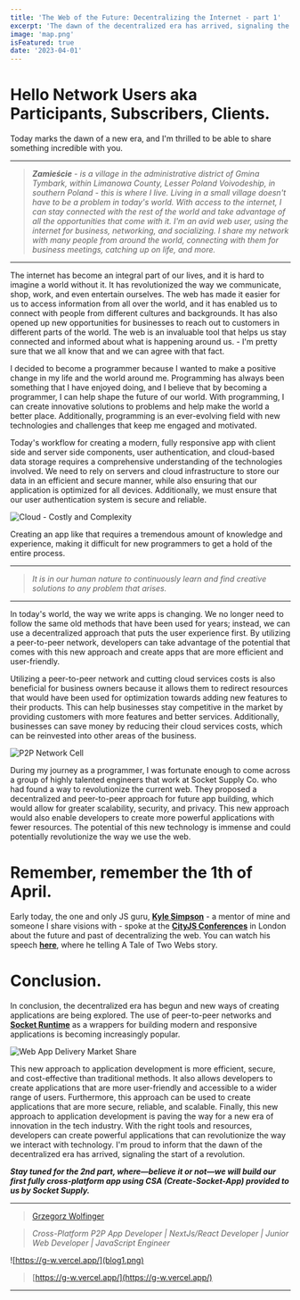 ```yaml
---
title: 'The Web of the Future: Decentralizing the Internet - part 1'
excerpt: 'The dawn of the decentralized era has arrived, signaling the start of a revolution.'
image: 'map.png'
isFeatured: true
date: '2023-04-01'
---
```


# Hello Network Users aka Participants, Subscribers, Clients.

Today marks the dawn of a new era, and I'm thrilled to be able to share something incredible with you.

---

> _**Zamieście** - is a village in the administrative district of Gmina Tymbark, within Limanowa County, Lesser Poland Voivodeship, in southern Poland - this is where I live.
> Living in a small village doesn't have to be a problem in today's world. With access to the internet, I can stay connected with the rest of the world and take advantage of all the opportunities that come with it. I'm an avid web user, using the internet for business, networking, and socializing. I share my network with many people from around the world, connecting with them for business meetings, catching up on life, and more._

---

The internet has become an integral part of our lives, and it is hard to imagine a world without it. It has revolutionized the way we communicate, shop, work, and even entertain ourselves. The web has made it easier for us to access information from all over the world, and it has enabled us to connect with people from different cultures and backgrounds. It has also opened up new opportunities for businesses to reach out to customers in different parts of the world. The web is an invaluable tool that helps us stay connected and informed about what is happening around us. - I'm pretty sure that we all know that and we can agree with that fact.

I decided to become a programmer because I wanted to make a positive change in my life and the world around me. Programming has always been something that I have enjoyed doing, and I believe that by becoming a programmer, I can help shape the future of our world. With programming, I can create innovative solutions to problems and help make the world a better place. Additionally, programming is an ever-evolving field with new technologies and challenges that keep me engaged and motivated.

Today's workflow for creating a modern, fully responsive app with client side and server side components, user authentication, and cloud-based data storage requires a comprehensive understanding of the technologies involved. We need to rely on servers and cloud infrastructure to store our data in an efficient and secure manner, while also ensuring that our application is optimized for all devices. Additionally, we must ensure that our user authentication system is secure and reliable.

![Cloud - Costly and Complexity](cloud.png)

Creating an app like that requires a tremendous amount of knowledge and experience, making it difficult for new programmers to get a hold of the entire process.

---

> _It is in our human nature to continuously learn and find creative solutions to any problem that arises._

---

In today's world, the way we write apps is changing. We no longer need to follow the same old methods that have been used for years; instead, we can use a decentralized approach that puts the user experience first. By utilizing a peer-to-peer network, developers can take advantage of the potential that comes with this new approach and create apps that are more efficient and user-friendly.

Utilizing a peer-to-peer network and cutting cloud services costs is also beneficial for business owners because it allows them to redirect resources that would have been used for optimization towards adding new features to their products. This can help businesses stay competitive in the market by providing customers with more features and better services. Additionally, businesses can save money by reducing their cloud services costs, which can be reinvested into other areas of the business.

![P2P Network Cell](cell.png)

During my journey as a programmer, I was fortunate enough to come across a group of highly talented engineers that work at Socket Supply Co. who had found a way to revolutionize the current web. They proposed a decentralized and peer-to-peer approach for future app building, which would allow for greater scalability, security, and privacy. This new approach would also enable developers to create more powerful applications with fewer resources. The potential of this new technology is immense and could potentially revolutionize the way we use the web.

# Remember, remember the 1th of April.

Early today, the one and only JS guru, **[Kyle Simpson](https://www.linkedin.com/in/getify/)** - a mentor of mine and someone I share visions with - spoke at the **[CityJS Conferences](https://www.linkedin.com/company/cityjs-conferences/)** in London about the future and past of decentralizing the web. You can watch his speech **[here](https://www.youtube.com/watch?v=RdiXuoMPtUA&t=25014s)**, where he telling A Tale of Two Webs story.

# Conclusion.

In conclusion, the decentralized era has begun and new ways of creating applications are being explored. The use of peer-to-peer networks and **[Socket Runtime](https://sockets.sh/)** as a wrappers for building modern and responsive applications is becoming increasingly popular.

![Web App Delivery Market Share ](graph.png)

This new approach to application development is more efficient, secure, and cost-effective than traditional methods. It also allows developers to create applications that are more user-friendly and accessible to a wider range of users. Furthermore, this approach can be used to create applications that are more secure, reliable, and scalable. Finally, this new approach to application development is paving the way for a new era of innovation in the tech industry. With the right tools and resources, developers can create powerful applications that can revolutionize the way we interact with technology.
I'm proud to inform that the dawn of the decentralized era has arrived, signaling the start of a revolution.

**_Stay tuned for the 2nd part, where—believe it or not—we will build our first fully cross-platform app using CSA (Create-Socket-App) provided to us by Socket Supply._**

---

> [Grzegorz Wolfinger](https://www.linkedin.com/in/grzegorz-wolfinger-b88856229/)

> _Cross-Platform P2P App Developer | NextJs/React Developer | Junior Web Developer | JavaScript Engineer_

![https://g-w.vercel.app/](blog1.png)

> [https://g-w.vercel.app/](https://g-w.vercel.app/)

---
